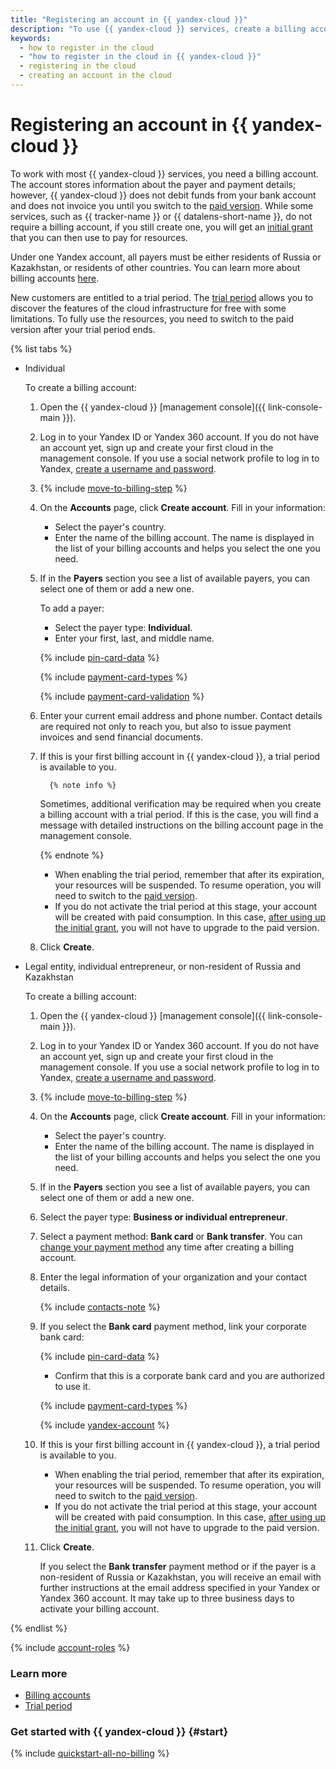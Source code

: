 ```yaml
---
title: "Registering an account in {{ yandex-cloud }}"
description: "To use {{ yandex-cloud }} services, create a billing account first. The account is required even if you plan to use only free services."
keywords:
  - how to register in the cloud
  - "how to register in the cloud in {{ yandex-cloud }}"
  - registering in the cloud
  - creating an account in the cloud
---
```


# Registering an account in {{ yandex-cloud }}

To work with most {{ yandex-cloud }} services, you need a billing account. The account stores information about the payer and payment details; however, {{ yandex-cloud }} does not debit funds from your bank account and does not invoice you until you switch to the [paid version](../operations/activate-commercial.md). While some services, such as {{ tracker-name }} or {{ datalens-short-name }}, do not require a billing account, if you still create one, you will get an [initial grant](../concepts/bonus-account.md#start) that you can then use to pay for resources.

Under one Yandex account, all payers must be either residents of Russia or Kazakhstan, or residents of other countries. You can learn more about billing accounts [here](../concepts/billing-account.md).

New customers are entitled to a trial period. The [trial period](../concepts/trial-period.md) allows you to discover the features of the cloud infrastructure for free with some limitations. To fully use the resources, you need to switch to the paid version after your trial period ends.

{% list tabs %}

- Individual

   To create a billing account:

   1. Open the {{ yandex-cloud }} [management console]({{ link-console-main }}).

   1. Log in to your Yandex ID or Yandex 360 account. If you do not have an account yet, sign up and create your first cloud in the management console. If you use a social network profile to log in to Yandex, [create a username and password](https://passport.yandex.com/passport?mode=postregistration&create_login=1).

   1. {% include [move-to-billing-step](../_includes/move-to-billing-step.md) %}

   1. On the **Accounts** page, click **Create account**. Fill in your information:

      * Select the payer's country.
      * Enter the name of the billing account. The name is displayed in the list of your billing accounts and helps you select the one you need.

   1. If in the **Payers** section you see a list of available payers, you can select one of them or add a new one.

      To add a payer:

      * Select the payer type: **Individual**.
      * Enter your first, last, and middle name.

      {% include [pin-card-data](../../_includes/billing/pin-card-data.md) %}

      {% include [payment-card-types](../../_includes/billing/payment-card-types.md) %}

      {% include [payment-card-validation](../../_includes/billing/payment-card-validation.md) %}

   1. Enter your current email address and phone number. Contact details are required not only to reach you, but also to issue payment invoices and send financial documents.

   1. If this is your first billing account in {{ yandex-cloud }}, a trial period is available to you.

            {% note info %}

      Sometimes, additional verification may be required when you create a billing account with a trial period. If this is the case, you will find a message with detailed instructions on the billing account page in the management console.

      {% endnote %}

      * When enabling the trial period, remember that after its expiration, your resources will be suspended. To resume operation, you will need to switch to the [paid version](../operations/activate-commercial.md).
      * If you do not activate the trial period at this stage, your account will be created with paid consumption. In this case, [after using up the initial grant](../../getting-started/usage-grant.md), you will not have to upgrade to the paid version.

   1. Click **Create**.

- Legal entity, individual entrepreneur, or non-resident of Russia and Kazakhstan

   To create a billing account:

   1. Open the {{ yandex-cloud }} [management console]({{ link-console-main }}).

   1. Log in to your Yandex ID or Yandex 360 account. If you do not have an account yet, sign up and create your first cloud in the management console. If you use a social network profile to log in to Yandex, [create a username and password](https://passport.yandex.com/passport?mode=postregistration&create_login=1).

   1. {% include [move-to-billing-step](../_includes/move-to-billing-step.md) %}

   1. On the **Accounts** page, click **Create account**. Fill in your information:

      * Select the payer's country.
      * Enter the name of the billing account. The name is displayed in the list of your billing accounts and helps you select the one you need.

   1. If in the **Payers** section you see a list of available payers, you can select one of them or add a new one.

   1. Select the payer type: **Business or individual entrepreneur**.

   1. Select a payment method: **Bank card** or **Bank transfer**. You can [change your payment method](../operations/change-payment-method.md) any time after creating a billing account.

   1. Enter the legal information of your organization and your contact details.

      {% include [contacts-note](../../_includes/billing/contacts-note.md) %}

   1. If you select the **Bank card** payment method, link your corporate bank card:

      {% include [pin-card-data](../../_includes/billing/pin-card-data.md) %}

      * Confirm that this is a corporate bank card and you are authorized to use it.

      {% include [payment-card-types](../../_includes/billing/payment-card-types-business.md) %}

      {% include [yandex-account](../../_includes/billing/payment-card-validation.md) %}

   1. If this is your first billing account in {{ yandex-cloud }}, a trial period is available to you.

      * When enabling the trial period, remember that after its expiration, your resources will be suspended. To resume operation, you will need to switch to the [paid version](../operations/activate-commercial.md).
      * If you do not activate the trial period at this stage, your account will be created with paid consumption. In this case, [after using up the initial grant](../../getting-started/usage-grant.md), you will not have to upgrade to the paid version.

   1. Click **Create**.

      
      If you select the **Bank transfer** payment method or if the payer is a non-resident of Russia or Kazakhstan, you will receive an email with further instructions at the email address specified in your Yandex or Yandex 360 account. It may take up to three business days to activate your billing account.




{% endlist %}

{% include [account-roles](../_includes/account-roles.md) %}

### Learn more

- [Billing accounts](../concepts/billing-account.md)
- [Trial period](../../getting-started/free-trial/concepts/quickstart.md)

### Get started with {{ yandex-cloud }} {#start}

{% include [quickstart-all-no-billing](../../_includes/quickstart-all-no-billing.md) %}
